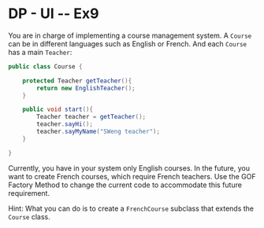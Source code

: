 # DP - UI -- Ex9
You are in charge of implementing a course management system. A `Course` can be in different languages such as English or French. And each `Course` has a main `Teacher`:

```java
public class Course {

    protected Teacher getTeacher(){
        return new EnglishTeacher();
    }

    public void start(){
        Teacher teacher = getTeacher();
        teacher.sayHi();
        teacher.sayMyName("SWeng teacher");
    }

}
```

Currently, you have in your system only English courses. In the future, you want to create French courses, which require French teachers. Use the GOF Factory Method to change the current code to accommodate this future requirement. 

Hint: What you can do is to create a `FrenchCourse` subclass that extends the `Course` class. 
